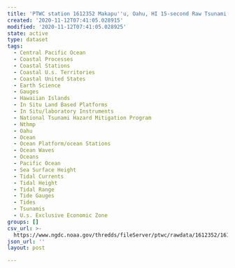 ```yaml
---
title: 'PTWC station 1612352 Makapu''u, Oahu, HI 15-second Raw Tsunami Water Level Data'
created: '2020-11-12T07:41:05.028915'
modified: '2020-11-12T07:41:05.028925'
state: active
type: dataset
tags:
  - Central Pacific Ocean
  - Coastal Processes
  - Coastal Stations
  - Coastal U.s. Territories
  - Coastal United States
  - Earth Science
  - Gauges
  - Hawaiian Islands
  - In Situ Land Based Platforms
  - In Situ/laboratory Instruments
  - National Tsunami Hazard Mitigation Program
  - Nthmp
  - Oahu
  - Ocean
  - Ocean Platform/ocean Stations
  - Ocean Waves
  - Oceans
  - Pacific Ocean
  - Sea Surface Height
  - Tidal Currents
  - Tidal Height
  - Tidal Range
  - Tide Gauges
  - Tides
  - Tsunamis
  - U.s. Exclusive Economic Zone
groups: []
csv_url: >-
  https://www.ngdc.noaa.gov/thredds/fileServer/ptwc/rawdata/1612352/1612352_20100101to20101231.csv.gz
json_url: ''
layout: post

---
```


